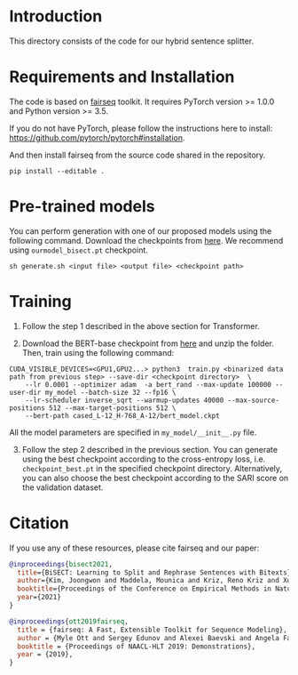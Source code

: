 # Introduction

This directory consists of the code for our hybrid sentence splitter. 


# Requirements and Installation

The code is based on [fairseq](https://github.com/pytorch/fairseq) toolkit. It requires PyTorch version >= 1.0.0 and 
Python version >= 3.5. 

If you do not have PyTorch, please follow the instructions here to install: https://github.com/pytorch/pytorch#installation.

And then install fairseq from the source code shared in the repository.
```
pip install --editable .
```

# Pre-trained models

You can perform generation with one of our proposed models using the following command. Download the checkpoints from [here](https://drive.google.com/drive/u/0/folders/1cI7jK7sq3flLarcTe9PXVRXZqcwuDeSz). We recommend using ```ourmodel_bisect.pt``` checkpoint.

 
```
sh generate.sh <input file> <output file> <checkpoint path>
```


# Training 

1. Follow the step 1 described in the above section for Transformer.


2. Download the BERT-base checkpoint from [here](https://storage.googleapis.com/bert_models/2018_10_18/cased_L-12_H-768_A-12.zip) 
and unzip the folder.  Then, train using the following command:

```
CUDA_VISIBLE_DEVICES=<GPU1,GPU2...> python3  train.py <binarized data path from previous step> --save-dir <checkpoint directory>  \
    --lr 0.0001 --optimizer adam  -a bert_rand --max-update 100000 --user-dir my_model --batch-size 32 --fp16 \
    --lr-scheduler inverse_sqrt --warmup-updates 40000 --max-source-positions 512 --max-target-positions 512 \
    --bert-path cased_L-12_H-768_A-12/bert_model.ckpt
```

All the model parameters are specified in ``my_model/__init__.py`` file.

3. Follow the step 2 described in the previous section.  You can generate using the best checkpoint according to the cross-entropy loss, i.e. ``checkpoint_best.pt`` in the specified checkpoint directory. Alternatively, you can also choose the best checkpoint according to the SARI score on the validation dataset.

# Citation

If you use any of these resources, please cite fairseq and our paper:

```bibtex
@inproceedings{bisect2021,
  title={BiSECT: Learning to Split and Rephrase Sentences with Bitexts},
  author={Kim, Joongwon and Maddela, Mounica and Kriz, Reno Kriz and Xu, Wei and Callison-Burch, Chris},
  booktitle={Proceedings of the Conference on Empirical Methods in Natural Language Processing (EMNLP)},
  year={2021}
}
```


```bibtex
@inproceedings{ott2019fairseq,
  title = {fairseq: A Fast, Extensible Toolkit for Sequence Modeling},
  author = {Myle Ott and Sergey Edunov and Alexei Baevski and Angela Fan and Sam Gross and Nathan Ng and David Grangier and Michael Auli},
  booktitle = {Proceedings of NAACL-HLT 2019: Demonstrations},
  year = {2019},
}
```
